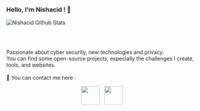 ### Hello, I'm Nishacid ! 👋

<img src="https://github-readme-stats.vercel.app/api?username=nishacid&include_all_commits=true&count_private=true&show_icons=true&hide_border=true&theme=radical" alt="Nishacid Github Stats">

<br><br>

Passionate about cyber security, new technologies and privacy.\
You can find some open-source projects, especially the challenges I create, tools, and websites.
<br><br>
📧 You can contact me here : 
<p align="center">
&nbsp; <a href="https://twitter.com/Nishacid" target="_blank" rel="noopener noreferrer"><img src="https://img.icons8.com/fluent/48/000000/twitter.png" width="50" /></a>  
&nbsp; <a href="mailto:nishacid@protonmail.com" target="_blank" rel="noopener noreferrer"><img src="https://img.icons8.com/nolan/64/email.png"  width="50" /></a>
</p>
